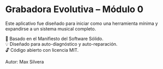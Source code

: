 # Grabadora Evolutiva – Módulo 0
Este aplicativo fue diseñado para iniciar como una herramienta mínima y expandirse a un sistema musical completo.

🧱 Basado en el Manifiesto del Software Sólido.  
💡 Diseñado para auto-diagnóstico y auto-reparación.  
🔓 Código abierto con licencia MIT.

Autor: Max Silvera
